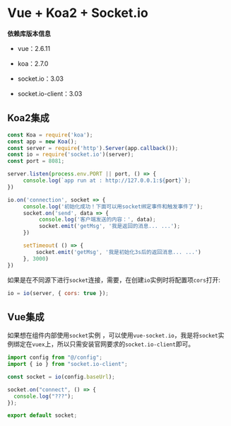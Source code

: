 # Vue + Koa2 + Socket.io

**依赖库版本信息**

* vue：2.6.11

* koa：2.7.0

* socket.io：3.03

* socket.io-client：3.03



## Koa2集成

```js
const Koa = require('koa');
const app = new Koa();
const server = require('http').Server(app.callback());
const io = require('socket.io')(server);
const port = 8081;

server.listen(process.env.PORT || port, () => {
     console.log(`app run at : http://127.0.0.1:${port}`);
})

io.on('connection', socket => {
     console.log('初始化成功！下面可以用socket绑定事件和触发事件了');
     socket.on('send', data => {
          console.log('客户端发送的内容：', data);
          socket.emit('getMsg', '我是返回的消息... ...');
     })

     setTimeout( () => {
         socket.emit('getMsg', '我是初始化3s后的返回消息... ...') 
     }, 3000)
})
```

如果是在不同源下进行`socket`连接，需要，在创建`io`实例时将配置项`cors`打开:

```js
io = io(server, { cors: true });
```



## Vue集成

如果想在组件内部使用`socket`实例 ，可以使用`vue-socket.io`，我是将`socket`实例绑定在`vuex`上，所以只需安装官网要求的`socket.io-client`即可。

```typescript
import config from "@/config";
import { io } from "socket.io-client";

const socket = io(config.baseUrl);

socket.on("connect", () => {
  console.log("???");
});

export default socket;
```

